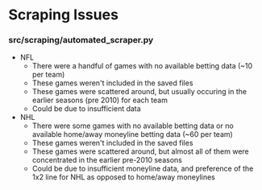 # Scraping Issues

### src/scraping/automated_scraper.py
- NFL
    - There were a handful of games with no available betting data (~10 per team)
    - These games weren't included in the saved files
    - These games were scattered around, but usually occuring in the earlier seasons (pre 2010) for each team
    - Could be due to insufficient data
- NHL
    - There were some games with no available betting data or no available home/away moneyline betting data (~60 per team)
    - These games weren't included in the saved files
    - These games were scattered around, but almost all of them were concentrated in the earlier pre-2010 seasons
    - Could be due to insufficient moneyline data, and preference of the 1x2 line for NHL as opposed to home/away moneylines
